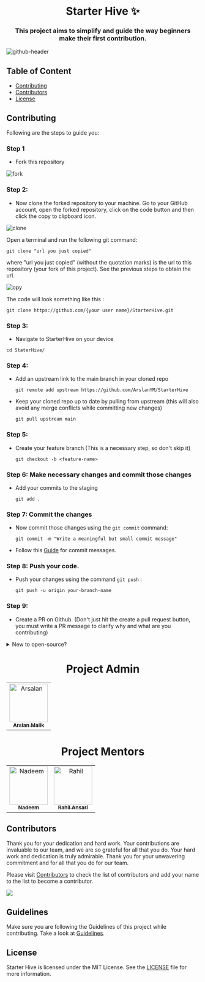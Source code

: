 
<h1 align="center" >Starter Hive ✨</h1>
<h3 align= "center" > This project aims to simplify and guide the way beginners make their first contribution.</h3>

![github-header](https://github.com/ArslanYM/StarterHive/assets/104521101/df4450df-4c47-475c-b369-53353c8ce17f)


## Table of Content

- [Contributing](#contributing)
- [Contributors](#contributors)
- [License](#license)


## Contributing
Following are the steps to guide you:

### Step 1
- Fork this repository 

![fork](https://github.com/ArslanYM/StarterHive/assets/104521101/b2863384-753d-448b-9c8f-cc2122121c2b)


### Step 2:
- Now clone the forked repository to your machine. Go to your GitHub account, open the forked repository, click on the code button and then click the copy to clipboard icon.

![clone](https://github.com/ArslanYM/StarterHive/assets/104521101/ffe2cb3b-d7e9-41fb-a7e6-8f5ca9d50dd0)

Open a terminal and run the following git command:
   ```
   git clone "url you just copied"
   ```
where "url you just copied" (without the quotation marks) is the url to this repository (your fork of this project). See the previous steps to obtain the url.

![opy](https://github.com/ArslanYM/StarterHive/assets/104521101/5947298f-dd52-478c-9cd9-f22791eea4a5)

The code will look something like this : 
```
git clone https://github.com/{your user name}/StarterHive.git
```


### Step 3: 
- Navigate to StarterHive on your device

```
cd StaterHive/
```
### Step 4:
- Add an upstream link to the main branch in your cloned repo

    ```
    git remote add upstream https://github.com/ArslanYM/StarterHive
    ```
- Keep your cloned repo up to date by pulling from upstream (this will also avoid any merge conflicts while committing new changes)
    ```
    git pull upstream main
    ```
### Step 5: 
- Create your feature branch (This is a necessary step, so don't skip it)
    ```
    git checkout -b <feature-name>
    ```
### Step 6: Make necessary changes and commit those changes
- Add your commits to the staging
   ```
   git add .
   ```
   
### Step 7:  Commit the changes
- Now commit those changes using the `git commit`  command:
    ```
    git commit -m "Write a meaningful but small commit message"
    ```   
- Follow this [Guide](https://gist.github.com/tonibardina/9290fbc7d605b4f86919426e614fe692) for commit messages.

### Step 8: Push your code.
- Push your changes using the command `git push` :
    ```
    git push -u origin your-branch-name
    ```
### Step 9:
- Create a PR on Github. (Don't just hit the create a pull request button, you must write a PR message to clarify why and what are you contributing)

<details> 
 
<summary> New to open-source?
 </summary>


You can also contribute to this project if you are new to open source:
- [Check out the `CONTRIBUTORS.md` file to get started](CONTRIBUTORS.md)

 </details>
 
<h1 align=center> Project Admin </h1>
<table align=center >
  <tr>
    <td align="center">
      <a href="https://github.com/ArslanYM">
        <img alt="Arsalan" src="https://github.com/ArslanYM.png" width="100px;">
        <br>
        <sub>
          <b>
            Arslan Malik
          </b>
        </sub>
      </a>
      <br>
    </td> 
  </tr>
</table>

<h1 align=center> Project Mentors </h1>
<table align=center>
  <tr>
    <td align="center">
      <a href="https://github.com/nadeem099">
        <img alt="Nadeem" src="https://github.com/nadeem099.png" width="100px;">
        <br>
        <sub>
          <b>
              Nadeem 
          </b>
        </sub>
      </a>
      <br>
    </td>
    <td align="center">
      <a href="https://github.com/rahilansari261">
        <img alt="Rahil" src="https://github.com/rahilansari261.png" width="100px;">
        <br>
        <sub>
          <b>
              Rahil Ansari  
          </b>
        </sub>
      </a>
      <br>
    </td>
  </tr>
</table>

## Contributors

Thank you for your dedication and hard work. Your contributions are invaluable to our team, and we are so grateful for all that you do. Your hard work and dedication is truly admirable. Thank you for your unwavering commitment and for all that you do for our team.

Please visit [Contributors](/CONTRIBUTORS.md) to check the list of contributors and add your name to the list to become a contributor.

<a href="https://github.com/ArslanYM/StarterHive/graphs/contributors">
  <img src="https://contrib.rocks/image?repo=ArslanYM/StarterHive" />
</a>


## Guidelines 
Make sure you are following the Guidelines of this project while contributing. Take a look at [Guidelines](GUIDELINES.md).

## License
Starter Hive is licensed under the MIT License. See the [LICENSE](https://github.com/ArslanYM/StarterHive/blob/main/LICENSE) file for more information.
